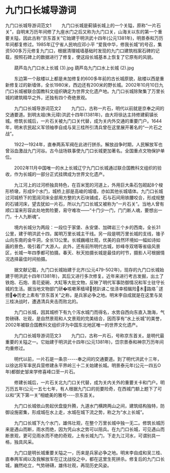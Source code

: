 # 九门口长城导游词
九门口长城导游词范文1
　　九门口长城是蓟镇长城上的一个关隘，原称“一片石关”，自明末万历年间修了九座水门之后又称为九门口关，山海关以东的第一个重要关隘，因此古称“京东首关”它始建于明洪武十四年(公元1381年)，明景泰和万历年间都复修过。1985年辽宁省人民响应邓小平 “爱我中华，修我长城”的号召，集资500多万元修复九门口，根据清理城墙基础时发现的九门口建筑档案石碑的记载，按照石碑上的数据进行了修复，使这段长城基本上恢复了它原有的风貌。

　　葫芦岛九门口水上长城 (3).jpg 葫芦岛九门口水上长城 (2).jpg

　　东边第一个敌楼以上都是未加修复的600多年前的古长城原貌，敌楼以西是重新修复过的新墙体，全长1980米，西边还有200米的野长城。2002年10月10日九门口长城被联合国教科文组织确定为世界文化遗产地。九门口长城除聚集了万里长城的建筑精华之外，还独有四个奇绝景观。

　　九门口长城导游词范文2
　　九门口，古称一片石，明代以前就是京奉之间的交通要道。到明太祖(朱元璋)洪武十四年(1381年)，由大将徐达主持修建蓟镇长城。修筑长城后，一片石关被九门口关代替，成为关内外交通的重要门户。1644年，明末农民起义军领袖李自成与吴三桂所引清兵曾在这里展开著名的“一片石之战”。

　　1922—1924年，直奉两系军阀在此进行拼杀。解放战争时期，人民解放军也曾浴血激战九门河谷。古今战场轶事使九门口长城更加著名。全国重点文物保护单位。

　　2002年11月中国唯一的水上长城辽宁九门口长城通过联合国教科文组织的验收，作为长城的一部分正式挂牌成为世界文化遗产。

　　九江河上的过河桥独具特色，在百米宽的河道上，外用巨大条石包砌起8个梭形桥墩，形成9个水门，城桥上部是高峻的城墙，亦如其他长城墙体。九门口长城过河城桥下的宽阔河床全部用方整的大石块铺成，石与石间用铁腰咬合，形成规整的石铺河床，望去犹如一片石，所以九门口长城又被称为“一片石关”。当地人曾有顺口溜来形容此处地势险要，易守难攻——“十门少一门，门门断人魂，要想出一门，十人九断魂”。

　　境内长城分为两段：一段位于家堡、永安堡、加碑岩三个乡的西南，全长31公里，建于明洪武十四，属明万里长城主干线。另一段是明万里长城的支线，锥子山向东南的金牛洞，全长13公里。长城巍峨壮观，优美的自然环境如一幅如诗如画的景色，吸引着广大游人。此外，还有前所明代古城，妙峰寺双塔等省级风景区，长城一年四季都可拍摄。春天、秋天拍摄长城是最佳的时节，摄影人可根据情况选择最佳时间拍摄。

　　据文献记载，九门口长城始建于北齐(公元479-502年)，现存的九门口长城始建于明洪武十四年(1381年)，其后又进行多次修复。近年来进行考古发掘，出土了铁炮、石炮、青花瓷碗、大缸等大批文物，反映了明代军事防御情况和军士驻守长城的生活。据当地文物部门研�咳嗽苯樯埽琶趴诔こ怯涤幸桓鲅险木路烙逑担�历史上素有“京东首关”之称，是兵家必争之地。明末李自成就是在这里与吴三桂决战时，遭遇清兵夹击而败北的。

　　九门口长城，因其城桥下有九个泻水城门而得名，水势自西向东直入渤海，气势磅礴、壮观，是自然景观和人文景观的完美结合，因而享有“水上长城”的美誉，2002年被联合国教科文组织评为中国东北地区唯一的世界文化遗产。

　　九门口长城导游词范文3
　　九门口，古称一片石，号称京东首关。是明代最重要的关隘之一。它始建于明洪武十四年(公元1381年)，岱宗景泰和神宗万历年间均重修过。

　　明代以前，一片石是一条京-----奉之间的交通要道。到了明代洪武十三年，以徐达将军率民兵营修建永平界岭三十二关始建长城。明景泰元年(公元一四五O年)都御史邹来学修喜峰口至一片石。

　　修建长城后，一片石关北九门口关代替，成为关内关外的重要关卡和门户。明万历五年(公元一五七七年，有人根据九门口的扼要险奇，在西城门额上题下了可以和“天下第一关”相媲美的雅号----京东首关。

　　九门口长城依山势起伏盘旋升腾，九道水门横跨两山之间，建筑结构独特，防御设施密集，形成城在水上走，水城在城下流之势，称之为“水上长城”。

　　九门口长城下九个水门，雄伟壮观，在整个万里长城中独一无二。修筑长城历来是遇山而断，雨水而绝，因为凭山水之势可以阻兵。在九门口长城，可见遇山而断景观，更可见雨水而不绝的奇观，上有长城九门，下走九江河水，可谓别具一格，独具风采。

　　九门口是明长城重要关隘之一，历来是兵家必争之地。明末李自成和吴三桂、直奉两军阀以及我解放军在辽沈战役之中，都在这里生死拼杀。修复后的九门口长城，巍然屹立，气势磅礴，雄伟壮观，再现历史风姿。
